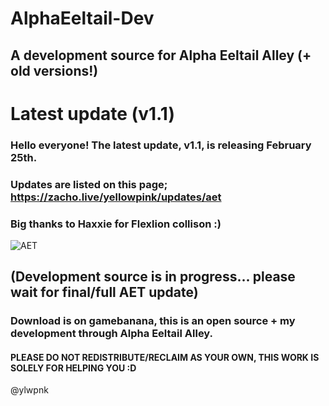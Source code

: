 # AlphaEeltail-Dev
## A development source for Alpha Eeltail Alley (+ old versions!)

# Latest update (v1.1)
### Hello everyone! The latest update, v1.1, is releasing February 25th.
### Updates are listed on this page; https://zacho.live/yellowpink/updates/aet
### Big thanks to Haxxie for Flexlion collison :)

![AET](https://cdn.discordapp.com/attachments/904148031279079474/1209387274979123240/eeltailalley.png?ex=65e6bcab&is=65d447ab&hm=1e3059af2538c3d7b018c2339b63ca65065c0ba6f9ad3cf099b7b003d8ee12f9&)

## (Development source is in progress... please wait for final/full AET update)
### Download is on gamebanana, this is an open source + my development through Alpha Eeltail Alley.
#### PLEASE DO NOT REDISTRIBUTE/RECLAIM AS YOUR OWN, THIS WORK IS SOLELY FOR HELPING YOU :D
@ylwpnk
